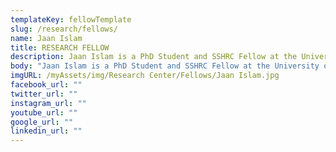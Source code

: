 ```yaml
---
templateKey: fellowTemplate
slug: /research/fellows/
name: Jaan Islam
title: RESEARCH FELLOW
description: Jaan Islam is a PhD Student and SSHRC Fellow at the University of Edinburgh.
body: "Jaan Islam is a PhD Student and SSHRC Fellow at the University of Edinburgh. His main area of study is political theory; specifically, the history of Islamic political thought. His previous works include studies of the political thought of Ibn Khaldūn, Ibn Rushd, and Ibn Taymiyyah, as well as several works in contemporary political thought (e.g., Political Philosophy in the East and West: In Search of Truth, DE: Vernon Press, 2018). "
imgURL: /myAssets/img/Research Center/Fellows/Jaan Islam.jpg
facebook_url: ""
twitter_url: ""
instagram_url: ""
youtube_url: ""
google_url: ""
linkedin_url: ""
---
```

